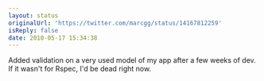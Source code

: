 ```yaml
---
layout: status
originalUrl: 'https://twitter.com/marcgg/status/14167812259'
isReply: false
date: 2010-05-17 15:34:38
---
```


Added validation on a very used model of my app after a few weeks of dev. If it wasn't for Rspec, I'd be dead right now.
